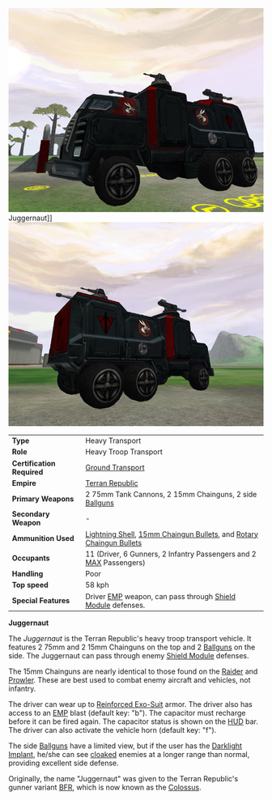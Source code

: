 ![](../images/JuggernautFront.jpg "fig:JuggernautFront.jpg") Juggernaut\]\]
![](../images/Juggernaut.jpg "fig:Juggernaut.jpg")

|                            |                                                                                                                                                                                               |
| -------------------------- | --------------------------------------------------------------------------------------------------------------------------------------------------------------------------------------------- |
| **Type**                   | Heavy Transport                                                                                                                                                                               |
| **Role**                   | Heavy Troop Transport                                                                                                                                                                         |
| **Certification Required** | [Ground Transport](../certifications/Ground_Transport.md)                                                                                                                                     |
| **Empire**                 | [Terran Republic](../etc/Terran_Republic.md)                                                                                                                                                  |
| **Primary Weapons**        | 2 75mm Tank Cannons, 2 15mm Chainguns, 2 side [Ballguns](../items/Ballgun.md)                                                                                                                 |
| **Secondary Weapon**       | \-                                                                                                                                                                                            |
| **Ammunition Used**        | [Lightning Shell](../ammunition/Lightning_Shell.md), [15mm Chaingun Bullets](../ammunition/15mm_Chaingun_Bullets.md), and [Rotary Chaingun Bullets](../ammunition/Rotary_Chaingun_Bullets.md) |
| **Occupants**              | 11 (Driver, 6 Gunners, 2 Infantry Passengers and 2 [MAX](../items/Mechanized_Assault_Exo-Suit.md) Passengers)                                                                                 |
| **Handling**               | Poor                                                                                                                                                                                          |
| **Top speed**              | 58 kph                                                                                                                                                                                        |
| **Special Features**       | Driver [EMP](../commands/EMP.md) weapon, can pass through [Shield Module](../items/Shield_Module.md) defenses.                                                                                |

**Juggernaut**

The _Juggernaut_ is the Terran Republic's heavy troop transport vehicle. It
features 2 75mm and 2 15mm Chainguns on the top and 2
[Ballguns](../items/Ballgun.md) on the side. The Juggernaut can pass through
enemy [Shield Module](../items/Shield_Module.md) defenses.

The 15mm Chainguns are nearly identical to those found on the
[Raider](Raider.md) and [Prowler](Prowler.md). These are best used to combat
enemy aircraft and vehicles, not infantry.

The driver can wear up to [Reinforced Exo-Suit](../armor/Reinforced_Exo-Suit.md)
armor. The driver also has access to an [EMP](../commands/EMP.md) blast (default
key: "b"). The capacitor must recharge before it can be fired again. The
capacitor status is shown on the [HUD](../etc/Heads-up_Display.md) bar. The
driver can also activate the vehicle horn (default key: "f").

The side [Ballguns](../items/Ballgun.md) have a limited view, but if the user
has the [Darklight](../implants/Darklight.md)
[Implant](../implants/Implants.md), he/she can see
[cloaked](../items/Infiltration_Suit.md) enemies at a longer range than normal,
providing excellent side defense.

Originally, the name "Juggernaut" was given to the Terran Republic's gunner
variant [BFR](BattleFrame_Robotics.md), which is now known as the
[Colossus](Colossus.md).

